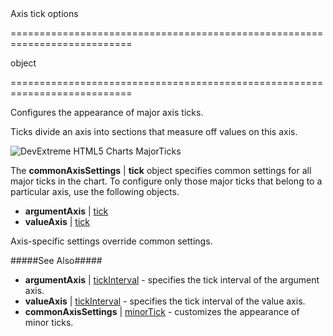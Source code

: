 <!--**
/*-------------------------------------------
    Auto-generated file. Do not modify.
-------------------------------------------

**-->
<!--d-->Axis tick options<!--/d-->
===========================================================================
<!--type-->object<!--/type-->
===========================================================================

<!--shortDescription-->
Configures the appearance of major axis ticks.
<!--/shortDescription-->

<!--fullDescription-->
Ticks divide an axis into sections that measure off values on this axis.

![DevExtreme HTML5 Charts MajorTicks](/Content/images/doc/16_1/ChartJS/visual_elements/major_ticks.png)

The **commonAxisSettings** | **tick** object specifies common settings for all major ticks in the chart. To configure only those major ticks that belong to a particular axis, use the following objects.

- **argumentAxis** | [tick](/Documentation/ApiReference/Data_Visualization_Widgets/dxChart/Configuration/argumentAxis/tick/)     
- **valueAxis** | [tick](/Documentation/ApiReference/Data_Visualization_Widgets/dxChart/Configuration/valueAxis/tick/)       

Axis-specific settings override common settings.

#####See Also#####
- **argumentAxis** | [tickInterval](/Documentation/ApiReference/Data_Visualization_Widgets/dxChart/Configuration/argumentAxis/tickInterval/) - specifies the tick interval of the argument axis.
- **valueAxis** | [tickInterval](/Documentation/ApiReference/Data_Visualization_Widgets/dxChart/Configuration/valueAxis/tickInterval/) - specifies the tick interval of the value axis.
- **commonAxisSettings** | [minorTick](/Documentation/ApiReference/Data_Visualization_Widgets/dxChart/Configuration/commonAxisSettings/minorTick/) - customizes the appearance of minor ticks.
<!--/fullDescription-->
